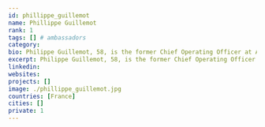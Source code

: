 ```yaml
---
id: phillippe_guillemot
name: Phillippe Guillemot
rank: 1
tags: [] # ambassadors
category:
bio: Philippe Guillemot, 58, is the former Chief Operating Officer at Alcatel-Lucent SA, Boulogne-Billancourt, France, prior to its acquisition by Nokia Oyj at the beginning of 2016. Prior to this tenure with Alcatel-Lucent, Guillemot was Chief Executive Officer and Board Director of Europcar Group from 2010 to 2012, Guyancourt, France; Chairman and CEO of Areva T&D, Paris, from 2004 to 2010; Group Executive Vice President, Faurecia SA, Paris, from 2001 to 2003; Group Vice President, Valeo, Paris, from 1998 to 2000; and he held several global executive positions with Michelin from 1983 to 1998. Guillemot is graduated from Ecole Nationale Supérieure des Mines de Nancy, France; and received an MBA from Harvard Business School. He serves on the board of directors of Constellium a global aluminium products manufacturer, Amsterdam, The Netherlands; Sonoca a global provider of a variety of consumer packaging, Hartsville, S.C. USA and previously served on the Board of Visteon Corporation, an auto parts manufacturer, Detroit, MI USA. Ambassador fell in love with Threefold Access to the digital world has become as essential as access to water and electricity. Internet and cloud, even though a utility, is today dominated by a few large multinational companies. ThreeFold Foundation ambition is to build an internet and cloud that is close and belong to its users.
excerpt: Philippe Guillemot, 58, is the former Chief Operating Officer at Alcatel-Lucent SA, Boulogne-Billancourt.
linkedin: 
websites: 
projects: []
image: ./phillippe_guillemot.jpg
countries: [France]
cities: []
private: 1
---
```

